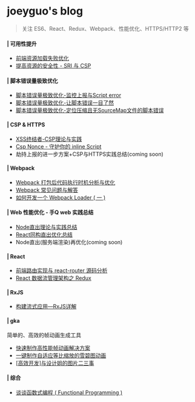 # joeyguo's blog
>关注 ES6、React、Redux、Webpack、性能优化、HTTPS/HTTP2 等

#### | 可用性提升

* [前端资源加载失败优化](https://github.com/joeyguo/blog/issues/25)
* [提高资源的安全性 - SRI 与 CSP](https://github.com/joeyguo/blog/issues/26)

#### | 脚本错误量极致优化

* [脚本错误量极致优化-监控上报与Script error](https://github.com/joeyguo/blog/issues/13)
* [脚本错误量极致优化-让脚本错误一目了然](https://github.com/joeyguo/blog/issues/14)
* [脚本错误量极致优化-定位压缩且无SourceMap文件的脚本错误](https://github.com/joeyguo/blog/issues/23)

#### | CSP & HTTPS

* [XSS终结者-CSP理论与实践](https://github.com/joeyguo/blog/issues/5)
* [Csp Nonce - 守护你的 inline Script](https://github.com/joeyguo/blog/issues/24)
* 劫持上报的进一步方案+CSP与HTTPS实践总结\(coming soon)

#### | Webpack

* [Webpack 打包后代码执行时机分析与优化](https://github.com/joeyguo/blog/issues/21)
* [Webpack 常见问题与解答](https://github.com/joeyguo/blog/issues/7)
* [如何开发一个 Webpack Loader ( 一 )](https://github.com/joeyguo/blog/issues/4)

#### | Web 性能优化 - 手Q web 实践总结

* [Node直出理论与实践总结](https://github.com/joeyguo/blog/issues/8)
* [React同构直出优化总结](https://github.com/joeyguo/blog/issues/9)
* Node直出(服务端渲染)再优化\(coming soon)

#### | React

* [前端路由实现与 react-router 源码分析](https://github.com/joeyguo/blog/issues/2)
* [React 数据流管理架构之 Redux](https://github.com/joeyguo/blog/issues/3)

#### | RxJS

* [构建流式应用—RxJS详解](https://github.com/joeyguo/blog/issues/11)

#### | gka

简单的、高效的帧动画生成工具

* [快速制作高性能帧动画解决方案](https://github.com/joeyguo/blog/issues/17)
* [一键制作自适应等比缩放的雪碧图动画](https://github.com/joeyguo/blog/issues/16)
* [[高效开发]与设计姐的图片二三事](http://www.alloyteam.com/2017/07/gka2/)

#### | 综合
* [谈谈函数式编程 ( Functional Programming ) ](https://github.com/joeyguo/blog/issues/10)
